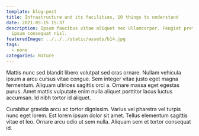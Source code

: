 ```yaml
---
template: blog-post
title: Infrastructure and its facilities, 10 things to understand
date: 2021-05-15 15:37
description: Ipsum faucibus vitae aliquet nec ullamcorper. Feugiat pretium nibh
  ipsum consequat nisl.
featuredImage: ../../../static/assets/b14.jpg
tags:
  - none
categories: Nature
---
```


Mattis nunc sed blandit libero volutpat sed cras ornare. Nullam vehicula ipsum a arcu cursus vitae congue. Sem integer vitae justo eget magna fermentum. Aliquam ultrices sagittis orci a. Ornare massa eget egestas purus. Amet mattis vulputate enim nulla aliquet porttitor lacus luctus accumsan. Id nibh tortor id aliquet.

Curabitur gravida arcu ac tortor dignissim. Varius vel pharetra vel turpis nunc eget lorem. Est lorem ipsum dolor sit amet. Tellus elementum sagittis vitae et leo. Ornare arcu odio ut sem nulla. Aliquam sem et tortor consequat id.
